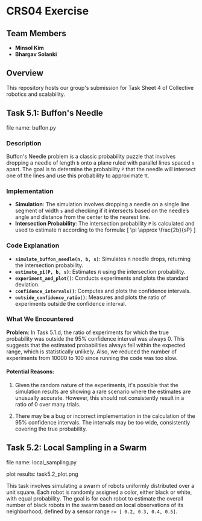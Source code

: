 # CRS04 Exercise

## Team Members
- **Minsol Kim**
- **Bhargav Solanki**

## Overview
This repository hosts our group's submission for Task Sheet 4 of Collective robotics and scalability.



## Task 5.1: Buffon's Needle
file name: buffon.py

### Description
Buffon's Needle problem is a classic probability puzzle that involves dropping a needle of length `b` onto a plane ruled with parallel lines spaced `s` apart. 
The goal is to determine the probability `P` that the needle will intersect one of the lines and use this probability to approximate π.

### Implementation
- **Simulation**: The simulation involves dropping a needle on a single line segment of width `s` and checking if it intersects based on the needle’s angle and distance from the center to the nearest line.
- **Intersection Probability**: The intersection probability `P` is calculated and used to estimate π according to the formula:
  \[
  \pi \approx \frac{2b}{sP}
  \]

### Code Explanation
- **`simulate_buffon_needle(n, b, s)`**: Simulates n needle drops, returning the intersection probability.
- **`estimate_pi(P, b, s)`**: Estimates π using the intersection probability.
- **`experiment_and_plot()`**: Conducts experiments and plots the standard deviation.
- **`confidence_intervals()`**: Computes and plots the confidence intervals.
- **`outside_confidence_ratio()`**: Measures and plots the ratio of experiments outside the confidence interval.


### What We Encountered
**Problem**: In Task 5.1.d, the ratio of experiments for which the true probability was outside the 95% confidence interval was always 0. This suggests that the estimated probabilities always fell within the expected range, which is statistically unlikely. 
Also, we reduced the number of experiments from 10000 to 100 since running the code was too slow.

#### Potential Reasons:
1. Given the random nature of the experiments, it's possible that the simulation results are showing a rare scenario where the estimates are unusually accurate. However, this should not consistently result in a ratio of 0 over many trials.

3. There may be a bug or incorrect implementation in the calculation of the 95% confidence intervals. The intervals may be too wide, consistently covering the true probability.


## Task 5.2: Local Sampling in a Swarm
file name: local_sampling.py

plot results: task5.2_plot.png

This task involves simulating a swarm of robots uniformly distributed over a unit square. Each robot is randomly assigned a color, either black or white, with equal probability. The goal is for each robot to estimate the overall number of black robots in the swarm based on local observations of its neighborhood, defined by a sensor range `r= [ 0.2, 0.3, 0.4, 0.5]`.
   
